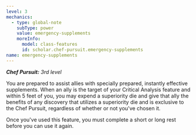 ```yaml
---
level: 3
mechanics:
  - type: global-note
    subType: power
    value: emergency-supplements
    moreInfo:
      model: class-features
      id: scholar.chef-pursuit.emergency-supplements
name: emergency-supplements
---
```

_**Chef Pursuit:** 3rd level_
You are prepared to assist allies with specially prepared, instantly effective supplements. When an ally is the target of your Critical Analysis feature and within 5 feet of you, you may expend a superiority die and give that ally the benefits of any discovery that utilizes a superiority die and is exclusive to the Chef Pursuit, regardless of whether or not you've chosen it. 
Once you've used this feature, you must complete a short or long rest before you can use it again.